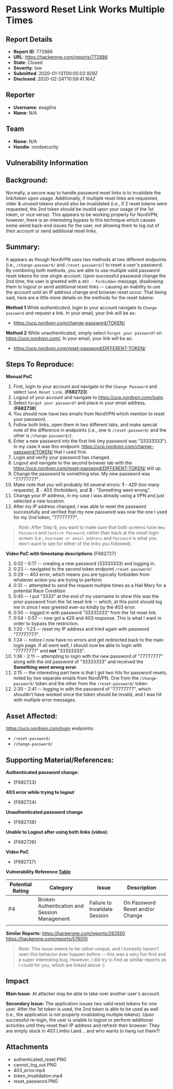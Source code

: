 # Password Reset Link Works Multiple Times

## Report Details
- **Report ID**: 772886
- **URL**: https://hackerone.com/reports/772886
- **State**: Closed
- **Severity**: low
- **Submitted**: 2020-01-13T00:05:02.929Z
- **Disclosed**: 2020-02-24T10:59:41.164Z

## Reporter
- **Username**: exag0ra
- **Name**: N/A

## Team
- **Name**: N/A
- **Handle**: nordsecurity

## Vulnerability Information
## Background: 
Normally, a secure way to handle password reset links is to invalidate the link/token upon usage. Additionally, if multiple reset links are requested, older & unused tokens should also be invalidated (i.e., if 2 reset tokens were requested, the 2nd token should be invalid upon your usage of the 1st token, or vice versa). This appears to be working properly for NordVPN; however, there is an interesting bypass to this technique which causes some weird back-end issues for the user, not allowing them to log out of their account or send additional reset links.

## Summary:
It appears as though NordVPN uses two methods at two different endpoints (i.e., `/change-password/` and `/reset-password/`) to reset a user's password. By combining both methods, you are able to use multiple valid password reset tokens for one single account. Upon successful password change the 2nd time, the user is greeted with a `403 - Forbidden` message, disallowing them to logout or send additional reset links -- causing an inability to use the account until an IP address change and browser reset occur. That being said, here are a little more details on the methods for the reset tokens: 

**Method 1**
While _authenticated_, login to your account navigate to `Change password` and request a link. In your email, your link will be as:  
 * https://ucp.nordvpn.com/change-password/TOKEN/

**Method 2**
While unauthenticated, simply select `Forgot your password?` on https://ucp.nordvpn.com/. In your email, your link will be as: 
 * https://ucp.nordvpn.com/reset-password/DIFFERENT-TOKEN/

## Steps To Reproduce:
**Manual PoC**
  1. First, login to your account and navigate to the `Change Password` and select `Send Reset Link`. (**F682723**)
  1. Logout of your account and navigate to https://ucp.nordvpn.com/login.
  1. Select `Forgot your password?` and place in your email address. (**F682738**)
  1. You should now have two emails from NordVPN which mention to reset your password. 
  1. Follow both links, open them in two different tabs, and make special note of the difference in endpoints (i.e., one is `/reset-password/` and the other is `/change-password/`). 
  1. Enter a new password into the first link (my password was "33333333"). In my case it was this endpoint: https://ucp.nordvpn.com/change-password/TOKEN/ that I used first.
  1. Login and verify your password has changed. 
  1. Logout and navigate to the second browser tab with the https://ucp.nordvpn.com/reset-password/DIFFERENT-TOKEN/ still up.
  1. Change the password to something else. My new password was "77777777". 
  1. Make note that you will probably hit several errors:  **1** - 429 (too many requests), **2** - 403 (forbidden), and **3** - "Something went wrong".
  1. Change your IP address, in my case I was already using a VPN and just selected a new location.
  1. After my IP address changed, I was able to reset the password successfully and verified that my new password was now the one I used for my 2nd token, "77777777".

> _Note:_ After Step 6, you want to make sure that both screens have `New Password` and `Confirm Password`, rather than back at the email login screen (i.e., `Username or email address` and `Password` is what you don't want to see for either of the links you followed).

**Video PoC with timestamp descriptions**
 {F682727}
  1. 0:02 - 0:17 -- creating a new password (33333333) and logging in.
  1. 0:23 -- navigated to the second token endpoint `/reset-password/`
  1. 0:29 -- 403 error, which means you are typically forbidden from whatever action you are trying to perform
  1. 0:31 -- attempted to send the request multiple times as a Hail Mary for a potential Race Condition
  1. 0:45 -- I put "3333" at the end of my username to show this was the prior password from the 1st reset link -- which, at this point should log me in since I was greeted ever-so kindly by the 403 error.
  1. 0:50 -- logged in with password "33333333" from the 1st reset link. 
  1. 0:54 - 0:57 -- now got a 429 and 403 response. This is what I want in order to bypass the restriction.
  1. 1:20 - 1:23 -- reset my IP address and tried again with password "77777777".
  1. 1:24 -- notice I now have no errors and get redirected back to the main login page. If all went well, I should now be able to login with "77777777" and **not** "33333333". 
  1. 1:36 - 2:11 -- attempting to login with the new password of "77777777" along with the old password of "33333333" and received the **Something went wrong error**.
  1. 2:15 -- the interesting part here is that I got two hits for password resets, noted by two separate emails from NordVPN. One from the `/change-password/` token and the other from the `/reset-password/` token.
  1. 2:30 - 2:41 -- logging in with the password of "77777777", which shouldn't have worked since the token should be invalid, and I was hit with multiple error messages.

## Asset Affected:
https://ucp.nordvpn.com/login endpoints:
  * `/reset-password/`
  * `/change-password/`

## Supporting Material/References:

**Authenticated password change:**
  * {F682723}

**403 error while trying to logout**
  * {F682724}

**Unauthenticated password change**
  * {F682738}

**Unable to Logout after using both links (video):**
  * {F682726}

**Video PoC**
  * {F682727}

**Vulnerability Reference [Table](https://bugcrowd.com/vulnerability-rating-taxonomy)**

| Potential Rating  | Category  | Issue  | Description  |   |
|---|---|---|---|---|
| P4  |  Broken Authentication and Session Management |  Failure to Invalidate Session |  On Password Reset and/or Change |   |
|   |   |   |   |   |

**Similar Reports:**
https://hackerone.com/reports/283550
https://hackerone.com/reports/576510

> _Note:_  This issue seems to be rather unique, and I honestly haven't seen this behavior ever happen before -- this was a very fun find and a super interesting bug. However, I did try to find as similar reports as I could for you, which are linked above  :)

## Impact

**Main Issue:**
At attacker may be able to take over another user's account. 

**Secondary Issue:**
The application issues two valid reset tokens for one user. After the 1st token is used, the 2nd token is able to be used as well (i.e., the application is *not* properly invalidating multiple tokens). Upon successful re-login, the user is unable to logout or perform additional activities until they reset their IP address and refresh their browser. They are simply stuck in 403 Limbo Land... and who wants to hang out there?!

## Attachments
- authenticated_reset.PNG
- cannot_log_out.PNG
- 403_error.mp4
- token_invalidation.mp4
- reset_password.PNG
